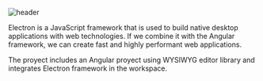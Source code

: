 ![header](https://capsule-render.vercel.app/api?type=waving&color=auto&height=300&section=header&text=WYSIWYG%20Editor&fontSize=90&animation=fadeIn&fontAlignY=38&descAlignY=51&descAlign=62)

Electron is a JavaScript framework that is used to build native desktop applications with web technologies. If we combine it with the Angular framework, we can create fast and highly performant web applications. 

The proyect includes an Angular proyect using WYSIWYG editor library and integrates Electron framework in the workspace.
